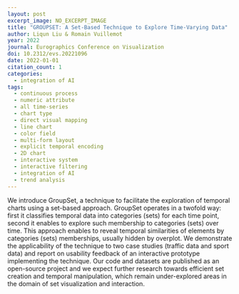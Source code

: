 ```yaml
---
layout: post
excerpt_image: NO_EXCERPT_IMAGE
title: "GROUPSET: A Set-Based Technique to Explore Time-Varying Data"
author: Liqun Liu & Romain Vuillemot
year: 2022
journal: Eurographics Conference on Visualization
doi: 10.2312/evs.20221096
date: 2022-01-01
citation_count: 1
categories:
  - integration of AI
tags:
  - continuous process
  - numeric attribute
  - all time-series
  - chart type
  - direct visual mapping
  - line chart
  - color field
  - multi-form layout
  - explicit temporal encoding
  - 2D chart
  - interactive system
  - interactive filtering
  - integration of AI
  - trend analysis
---
```

We introduce GroupSet, a technique to facilitate the exploration of temporal charts using a set-based approach. GroupSet operates in a twofold way: first it classifies temporal data into categories (sets) for each time point, second it enables to explore such membership to categories (sets) over time. This approach enables to reveal temporal similarities of elements by categories (sets) memberships, usually hidden by overplot. We demonstrate the applicability of the technique to two case studies (traffic data and sport data) and report on usability feedback of an interactive prototype implementing the technique. Our code and datasets are published as an open-source project and we expect further research towards efficient set creation and temporal manipulation, which remain under-explored areas in the domain of set visualization and interaction.

